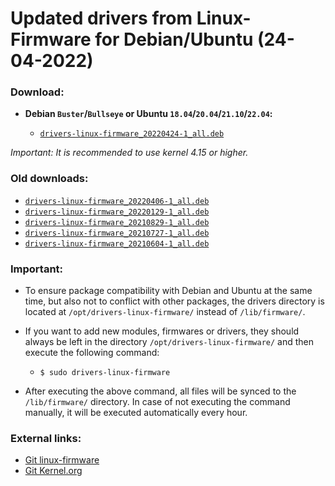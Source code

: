 Updated drivers from Linux-Firmware for Debian/Ubuntu (24-04-2022)
==================================================================

### Download:

  * **Debian `Buster`/`Bullseye` or Ubuntu `18.04`/`20.04`/`21.10`/`22.04`:**

    * [`drivers-linux-firmware_20220424-1_all.deb`](https://github.com/q3aql/drivers-linux-firmware/releases/download/v24.0/drivers-linux-firmware_20220424-1_all.deb)

_Important: It is recommended to use kernel 4.15 or higher._

### Old downloads:

  * [`drivers-linux-firmware_20220406-1_all.deb`](https://github.com/q3aql/drivers-linux-firmware/releases/download/v23.0/drivers-linux-firmware_20220406-1_all.deb)
  * [`drivers-linux-firmware_20220129-1_all.deb`](https://github.com/q3aql/drivers-linux-firmware/releases/download/v22.0/drivers-linux-firmware_20220129-1_all.deb)
  * [`drivers-linux-firmware_20210829-1_all.deb`](https://github.com/q3aql/drivers-linux-firmware/releases/download/v21.0/drivers-linux-firmware_20210829-1_all.deb)
  * [`drivers-linux-firmware_20210727-1_all.deb`](https://github.com/q3aql/drivers-linux-firmware/releases/download/v20.0/drivers-linux-firmware_20210727-1_all.deb)
  * [`drivers-linux-firmware_20210604-1_all.deb`](https://github.com/q3aql/drivers-linux-firmware/releases/download/v19.0/drivers-linux-firmware_20210604-1_all.deb)

### Important:

  * To ensure package compatibility with Debian and Ubuntu at the same time, but also not to conflict with other packages, the drivers directory is located at `/opt/drivers-linux-firmware/` instead of `/lib/firmware/`.
  * If you want to add new modules, firmwares or drivers, they should always be left in the directory `/opt/drivers-linux-firmware/` and then execute the following command:

    * `$ sudo drivers-linux-firmware`

  * After executing the above command, all files will be synced to the `/lib/firmware/` directory. In case of not executing the command manually, it will be executed automatically every hour.

### External links:

  * [Git linux-firmware](https://git.kernel.org/pub/scm/linux/kernel/git/firmware/linux-firmware.git)
  * [Git Kernel.org](https://git.kernel.org/)
